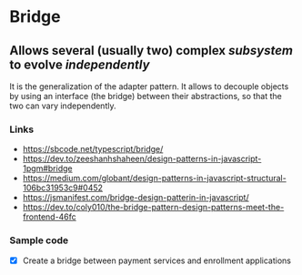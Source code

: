 # Bridge

## Allows several (usually two) complex _subsystem_ to evolve _independently_

It is the generalization of the adapter pattern. It allows to decouple objects by using an interface (the bridge) between their abstractions, so that the two can vary independently.

### Links

- https://sbcode.net/typescript/bridge/
- https://dev.to/zeeshanhshaheen/design-patterns-in-javascript-1pgm#bridge
- https://medium.com/globant/design-patterns-in-javascript-structural-106bc31953c9#0452
- https://jsmanifest.com/bridge-design-patterin-in-javascript/
- https://dev.to/coly010/the-bridge-pattern-design-patterns-meet-the-frontend-46fc

### Sample code

- [x] Create a bridge between payment services and enrollment applications
